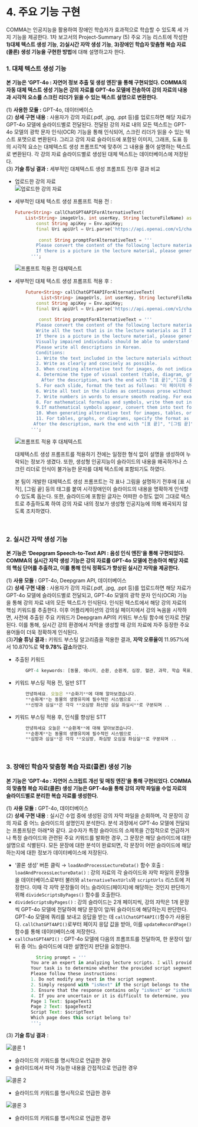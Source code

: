 # 4. 주요 기능 구현

COMMA는 인공지능을 활용하여 장애인 학습자가 효과적으로 학습할 수 있도록 세 가지 기능을 제공한다. 1차 보고서의 Project-Summary (5) 주요 기능 리스트에 작성한 **1)대체 텍스트 생성 기능**, **2)실시간 자막 생성 기능**, **3)장애인 학습자 맞춤형 복습 자료(콜론) 생성 기능을 구현한 방법**에 대해 설명하고자 한다.

### 1. 대체 텍스트 생성 기능

**본 기능은 ‘GPT-4o : 자연어 정보 추출 및 생성 엔진’을 통해 구현되었다. COMMA의 자동 대체 텍스트 생성 기능은 강의 자료를  GPT-4o 모델에 전송하여 강의 자료의 내용과 시각적 요소를 스크린 리더가 읽을 수 있는 텍스트 설명으로 변환한다.** 

(1) **사용한 모듈 :** GPT-4o, 데이터베이스<br>
(2) **상세 구현 내용** 
:  사용자가 강의 자료(.pdf, .jpg, .ppt 등)를 업로드하면 해당 자료가 GPT-4o 모델에 슬라이드별로 전달된다.  전달된 강의 자료 내의 모든 텍스트는 GPT-4o 모델의 광학 문자 인식(OCR) 기능을 통해 인식되어, 스크린 리더가 읽을 수 있는 텍스트 포맷으로 변환된다. 그리고 강의 자료 슬라이드에 포함된 이미지, 그래프, 도표 등의 시각적 요소는 대체텍스트 생성 프롬프트*에 맞추어 그 내용을 풀어 설명하는 텍스트로 변환된다. 각 강의 자료 슬라이드별로 생성된 대체 텍스트는 데이터베이스에 저장된다. <br>
(3) **기술 튜닝 결과 :** 세부적인 대체텍스트 생성 프롬프트 전/후 결과 비교
- 업로드한 강의 자료    
    ![업로드한 강의 자료](./0_업로드한%20강의자료.png)
        
- 세부적인 대체 텍스트 생성 프롬프트 적용 전 : 
    ```dart
    Future<String> callChatGPT4APIForAlternativeText(
        List<String> imageUrls, int userKey, String lectureFileName) async {
            const String apiKey = Env.apiKey;
            final Uri apiUrl = Uri.parse('https://api.openai.com/v1/chat/completions');
        
             const String promptForAlternativeText = '''
            Please convert the content of the following lecture materials into text 
            If there is a picture in the lecture material, please generate a alternative text which describes about the picture.
          ''';
    ```
    ![프롬프트 적용 전 대체텍스트](./1_전%20대체.png)
        
- 세부적인 대체 텍스트 생성 프롬프트 적용 후 : 
    ```dart
        Future<String> callChatGPT4APIForAlternativeText(
              List<String> imageUrls, int userKey, String lectureFileName) async {
            const String apiKey = Env.apiKey;
            final Uri apiUrl = Uri.parse('https://api.openai.com/v1/chat/completions');
        
             const String promptForAlternativeText = '''
            Please convert the content of the following lecture materials into text so that visually impaired individuals can recognize it using a screen reader. 
            Write all the text that is in the lecture materials as IT IS, with any additional description or modification.
            If there is a picture in the lecture material, please generate a alternative text which describes about the picture.
            Visually impaired individuals should be able to understand where and what letters or pictures are located in the lecture materials through this text.
            Please write all descriptions in Korean.
            Conditions: 
            1. Write the text included in the lecture materials without any modifications. 
            2. Write as clearly and concisely as possible.
            3. When creating alternative text for images, do not indicate the position of the image. Instead, describe the image from top to bottom.
            4. Determine the type of visual content (table, diagram, graph, or other) and specify the format as [표], [그림], [그래프], etc., followed by the descriptive text.
              After the description, mark the end with "[표 끝]","[그림 끝]", "[그래프 끝]".
            5. For each slide, format the text as follows: "이 페이지의 주제는 ~~~입니다."
            6. Write all text in the slides as continuous prose without special characters that are hard to read aloud. This includes excluding emoticons, emojis, and other symbols that are difficult to read aloud.
            7. Write numbers in words to ensure smooth reading. For example, "12번" should be written as "열두번" and "23번째" as "스물세 번째".
            8. For mathematical formulas and symbols, write them out in text form so that they can be read aloud properly by a screen reader. This includes symbols like sigma, square root, alpha, beta, etc.
            9.If mathematical symbols appear, convert them into text form based on your judgment, ensuring that the symbols are not written as they are but transformed into readable text.
            10. When generating alternative text for images, tables, or graphs, ensure that the description provides enough detail for visually impaired individuals to fully understand the content. Include details such as the structure, data values, trends, and key information to help them grasp the meaning of the table or graph as clearly as possible.
            11. For tables, graphs, or diagrams, specify the format as [표], [그림], [그래프], etc., followed by the descriptive text. Ensure that the description is detailed enough so that the visually impaired can understand the content as if they were seeing the table or graph themselves. Use words to explain key insights, trends, or important data points in graphs or tables.
           After the description, mark the end with "[표 끝]", "[그림 끝]", "[그래프 끝]".
          ''';
    ```    
    ![프롬프트 적용 후 대체텍스트](./2_후%20대체.png)
        
    대체텍스트 생성 프롬프트를 적용하기 전에는 일정한 형식 없이 설명을 생성하여 누락되는 정보가 생겼다. 또한, 생성형 인공지능이 슬라이드의 내용을 왜곡하거나 스크린 리더로 인식이 불가능한 문자를 대체 텍스트에 포함되기도 하였다. 
        
    본 팀이 개발한 대체텍스트 생성 프롬프트는 각 표나 그림을 설명하기 전후에 [표 시작], [그림 끝] 등의 태그를 붙여 시각장애인이 슬라이드의 내용을 명확하게 인식할 수 있도록 돕는다. 또한, 슬라이드에 포함된 글자는 어떠한 수정도 없이 그대로 텍스트로 추출하도록 하여 강의 자료 내의 정보가 생성형 인공지능에 의해 왜곡되지 않도록 조치하였다. 
        
<br>

### 2. 실시간 자막 생성 기능

**본 기능은 ‘Deepgram Speech-to-Text API : 음성 인식 엔진’을 통해 구현되었다. COMMA의 실시간 자막 생성 기능은 강의 자료를 GPT-4o 모델에 전송하여 해당 자료의 핵심 단어를 추출하고, 이를 통해 인식 정확도가 향상된 실시간 자막을 제공한다.**

(1) **사용 모듈 :** GPT-4o, Deepgram API, 데이터베이스<br>
(2) **상세 구현 내용**
    :  사용자가 강의 자료(.pdf, .jpg, .ppt 등)를 업로드하면 해당 자료가 GPT-4o 모델에 슬라이드별로 전달되고,  GPT-4o 모델의 광학 문자 인식(OCR) 기능을 통해 강의 자료 내의 모든 텍스트가 인식된다. 인식된 텍스트에서 해당 강의 자료의 핵심 키워드를 추출한다. 이후 어플리케이션의 강의실 페이지에서 강의 녹음을 시작하면, 사전에 추출된 주요 키워드가 Deepgram API의 키워드 부스팅 함수에 인자로 전달된다. 이를 통해, 실시간 강의 환경에서 자막을 생성할 때 강의 자료에 자주 등장한 주요 용어들이 더욱 정확하게 인식된다.    
(3)**기술 튜닝 결과 :** 키워드 부스팅 알고리즘을 적용한 결과, **자막 오류율이**  11.957%에서 10.870%로 **약 9.78% 감소**하였다.
- 추출된 키워드
    ```jsx
        GPT-4 keywords: [동물, 에너지, 순환, 순환계, 심장, 혈관, 과학, 학습 목표, 수업 열기, 교과 내용 이해하기, 확인 문제, 심장, 대정맥, 폐정맥, 심방, 심실, 대동맥, 동맥, 판막, 근육, 우심방, 좌심방, 우심실, 좌심실, 혈액, 산소, 이동 방향, 심장구조, 심장의 구조, 심방, 심실, 구분, 심실 벽, 두껍다, 심장, 혈액, 혈관, 동맥, 모세 혈관, 정맥, 혈관, 종류, 특성, 동맥, 모세 혈관, 정맥, 혈액, 흐름, 교과 내용 이해하기, 혈액, 산소, 노폐물, 정맥, 물질 교환, 영양소, 조직, 세포, 심장, 혈관, 탄력성, 굳곳, 흐르다, 직경, 주위, 얇다, 약하다]
     ```
- 키워드 부스팅 적용 전, 일반 STT
    ```jsx
        안녕하세요. 오늘은 **순화기**에 대해 알아보겠습니다.
        **순화계**는 동물의 생명유지에 필수적인 시스템으로 ..
        **신방과 심실**은 각각 **오심방 좌신방 심실 좌실시**로 구분되며 ..
    ```
        
- 키워드 부스팅 적용 후, 인식률 향상된 STT
    ```jsx
        안녕하세요 오늘은 **순환계**에 대해 알아보겠습니다. 
        **순환계**는 동물의 생명유지에 필수적인 시스템으로 ..
        **심방과 심실**은 각각 **오심방, 좌심방 오심실 좌심실**로 구분되며 ..
    ```

<br>        

### 3. 장애인 학습자 맞춤형 복습 자료(콜론) 생성 기능

**본 기능은 ‘GPT-4o : 자연어 스크립트 개선 및 매칭 엔진’을 통해 구현되었다. COMMA의 맞춤형 복습 자료(콜론) 생성 기능은 GPT-4o을 통해 강의 자막 파일을 수업 자료의 슬라이드별로 분리한 복습 자료를 생성한다.**

(1) **사용 모듈 :** GPT-4o, 데이터베이스 <br>
(2) **상세 구현 내용**
: 실시간 수업 중에 생성된 강의 자막 파일을 순회하며, 각 문장이 강의 자료 중 어느 슬라이드의 설명인지 분석한다. 분석 과정에서 GPT-4o 모델에 전달되는 프롬프팅은 아래*와 같다. 교수자가 특정 슬라이드의 소제목을 간접적으로 언급하거나 특정 슬라이드와 관련된 주요 키워드를 발화한 경우, 그 문장은 해당 슬라이드에 대한 설명으로 식별된다. 모든 문장에 대한 분석이 완료되면, 각 문장이 어떤 슬라이드에 해당하는지에 대한 정보가 데이터베이스에 저장된다.
- ‘콜론 생성’ 버튼 클릭 → `loadAndProcessLectureData()` 함수 호출
    :  `loadAndProcessLectureData()` : 강의 자료의 각 슬라이드와 자막 파일의 문장들을 데이터베이스로부터 불러와 `alternativeTextUrls`와 `scriptUrls` 리스트에 저장한다. 이때 각 자막 문장들이 어느 슬라이드(페이지)에 해당하는 것인지 판단하기 위해 `divideScriptsByPages()` 함수를 호출한다.
- `divideScriptsByPages()` : 강의 슬라이드는 2개 페이지씩, 강의 자막은 1개 문장씩 GPT-4o 모델에 전달하여 해당 문장이 앞/뒤 슬라이드에 해당하는지 판단한다. GPT-4o 모델에 쿼리를 보내고 응답을 받는 데 `callChatGPT4API()`함수가 사용된다. `callChatGPT4API()`로부터 페이지 응답 값을 받아, 이를 `updateRecordPage()` 함수를 통해 데이터베이스에 저장한다.
- `callChatGPT4API()` :  GPT-4o 모델에 다음의 프롬프트를 전달하여, 한 문장이 앞/뒤 중 어느 슬라이드에 대한 설명인지 판단을 요청한다.
    ```jsx
            String prompt = '''
          You are an expert in analyzing lecture scripts. I will provide you with the text of two consecutive lecture material pages and a script segment. 
          Your task is to determine whether the provided script segment belongs to the first or the second page of the lecture material.
          Please follow these instructions:
          1. Do not modify any text in the script segment.
          2. Simply respond with "isNext" if the script belongs to the second page, or "isNotNext" if it belongs to the first page.
          3. Ensure that the response contains only "isNext" or "isNotNext". Your response must be either "isNext" or "isNotNext" only, and no other responses are allowed.
          4. If you are uncertain or it is difficult to determine, you must respond with "isNotNext".
          Page 1 Text: $pageText1
          Page 2 Text: $pageText2
          Script Text: $scriptText
          Which page does this script belong to? 
          ''';
    ``` 
(3) **기술 튜닝 결과** : 
    
![콜론 1](./3_콜론사진.png)
- 슬라이드의 키워드를 명시적으로 언급한 경우
- 슬라이드에서 파악 가능한 내용을 간접적으로 언급한 경우
    
![콜론 2](./4_콜론사진.png)
- 슬라이드의 키워드를 명시적으로 언급한 경우
    
![콜론 3](./5_콜론사진.png)
- 슬라이드의 키워드를 명시적으로 언급한 경우
